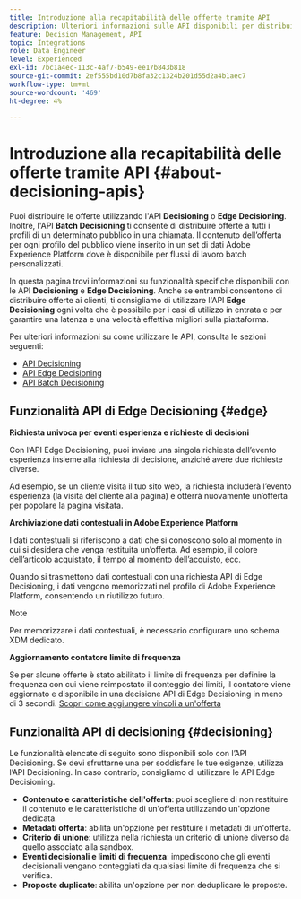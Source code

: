 ```yaml
---
title: Introduzione alla recapitabilità delle offerte tramite API
description: Ulteriori informazioni sulle API disponibili per distribuire le offerte personalizzate.
feature: Decision Management, API
topic: Integrations
role: Data Engineer
level: Experienced
exl-id: 7bc1a4ec-113c-4af7-b549-ee17b843b818
source-git-commit: 2ef555bd10d7b8fa32c1324b201d55d2a4b1aec7
workflow-type: tm+mt
source-wordcount: '469'
ht-degree: 4%

---
```


# Introduzione alla recapitabilità delle offerte tramite API {#about-decisioning-apis}

Puoi distribuire le offerte utilizzando l&#39;API **Decisioning** o **Edge Decisioning**. Inoltre, l&#39;API **Batch Decisioning** ti consente di distribuire offerte a tutti i profili di un determinato pubblico in una chiamata. Il contenuto dell’offerta per ogni profilo del pubblico viene inserito in un set di dati Adobe Experience Platform dove è disponibile per flussi di lavoro batch personalizzati.

In questa pagina trovi informazioni su funzionalità specifiche disponibili con le API **Decisioning** e **Edge Decisioning**. Anche se entrambi consentono di distribuire offerte ai clienti, ti consigliamo di utilizzare l&#39;API **Edge Decisioning** ogni volta che è possibile per i casi di utilizzo in entrata e per garantire una latenza e una velocità effettiva migliori sulla piattaforma.

Per ulteriori informazioni su come utilizzare le API, consulta le sezioni seguenti:
* [API Decisioning](decisioning-api.md)
* [API Edge Decisioning](edge-decisioning-api.md)
* [API Batch Decisioning](batch-decisioning-api.md)

## Funzionalità API di Edge Decisioning {#edge}

**Richiesta univoca per eventi esperienza e richieste di decisioni**

Con l’API Edge Decisioning, puoi inviare una singola richiesta dell’evento esperienza insieme alla richiesta di decisione, anziché avere due richieste diverse.

Ad esempio, se un cliente visita il tuo sito web, la richiesta includerà l’evento esperienza (la visita del cliente alla pagina) e otterrà nuovamente un’offerta per popolare la pagina visitata.

**Archiviazione dati contestuali in Adobe Experience Platform**

I dati contestuali si riferiscono a dati che si conoscono solo al momento in cui si desidera che venga restituita un’offerta. Ad esempio, il colore dell’articolo acquistato, il tempo al momento dell’acquisto, ecc.

Quando si trasmettono dati contestuali con una richiesta API di Edge Decisioning, i dati vengono memorizzati nel profilo di Adobe Experience Platform, consentendo un riutilizzo futuro.

>[!NOTE]
>
>Per memorizzare i dati contestuali, è necessario configurare uno schema XDM dedicato.

**Aggiornamento contatore limite di frequenza**

Se per alcune offerte è stato abilitato il limite di frequenza per definire la frequenza con cui viene reimpostato il conteggio dei limiti, il contatore viene aggiornato e disponibile in una decisione API di Edge Decisioning in meno di 3 secondi. [Scopri come aggiungere vincoli a un&#39;offerta](../../offer-library/add-constraints.md)

## Funzionalità API di decisioning {#decisioning}

Le funzionalità elencate di seguito sono disponibili solo con l’API Decisioning. Se devi sfruttarne una per soddisfare le tue esigenze, utilizza l’API Decisioning. In caso contrario, consigliamo di utilizzare le API Edge Decisioning.

* **Contenuto e caratteristiche dell&#39;offerta**: puoi scegliere di non restituire il contenuto e le caratteristiche di un&#39;offerta utilizzando un&#39;opzione dedicata.
* **Metadati offerta**: abilita un&#39;opzione per restituire i metadati di un&#39;offerta.
* **Criterio di unione**: utilizza nella richiesta un criterio di unione diverso da quello associato alla sandbox.
* **Eventi decisionali e limiti di frequenza**: impediscono che gli eventi decisionali vengano conteggiati da qualsiasi limite di frequenza che si verifica.
* **Proposte duplicate**: abilita un&#39;opzione per non deduplicare le proposte.
